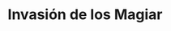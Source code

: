 ﻿---
title: "Invasión de los Magiar"
permalink: periodes_541.html
layout: periode
dataInici: 839
dataFi: 970
sidebar: periodes
pares:
  - 218:
    title: "Alta Edad Media en Europa"
    dataInici: "(476)"
    dataFi: "(1000)"

fills:
  - 242:
    title: "Batalla de Lechfeld"
    dataInici: "(955-08-10)"

jocsPrincipals:
jocsEscenaris:
jocsEpoca:
jocsEpocaEscenaris:
---
